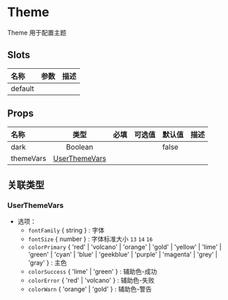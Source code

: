 # Theme


Theme 用于配置主题

## Slots

| 名称    | 参数 | 描述 |
| :------ | :--- | :--- |
| default |      |      |

## Props

| 名称      |               类型              | 必填 | 可选值 | 默认值 | 描述 |
| :-------- | :-----------------------------: | :--: | :----- | :----- | :--- |
| dark      |             Boolean             |      |        | false  |      |
| themeVars | [UserThemeVars](#userthemevars) |      |        |        |      |

## 关联类型



### UserThemeVars

- 选项：
	 - `fontFamily` { string } : 字体
	 - `fontSize` { number } : 字体标准大小 `13` `14` `16`
	 - `colorPrimary` { 'red' | 'volcano' | 'orange' | 'gold' | 'yellow' | 'lime' | 'green' | 'cyan' | 'blue' | 'geekblue' | 'purple' | 'magenta' | 'grey' | 'gray' } : 主色
	 - `colorSuccess` { 'lime' | 'green' } : 辅助色-成功
	 - `colorError` { 'red' | 'volcano' } : 辅助色-失败
	 - `colorWarn` { 'orange' | 'gold' } : 辅助色-警告